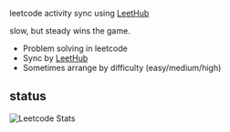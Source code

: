 leetcode activity sync using [LeetHub](https://github.com/QasimWani/LeetHub)

slow, but steady wins the game.

* Problem solving in leetcode
* Sync by [LeetHub](https://github.com/QasimWani/LeetHub)
* Sometimes arrange by difficulty (easy/medium/high)

## status

![Leetcode Stats](https://leetcard.jacoblin.cool/tkhwang)
